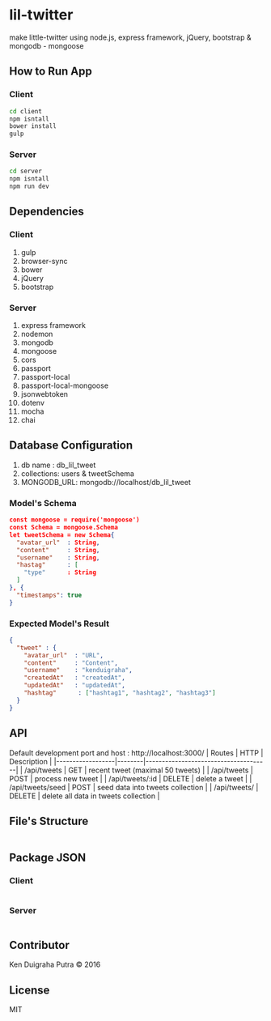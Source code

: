 # lil-twitter

make little-twitter using node.js, express framework, jQuery, bootstrap & mongodb - mongoose

## How to Run App

### Client

```sh
cd client
npm isntall
bower install
gulp
```

### Server

```sh
cd server
npm isntall
npm run dev
```

## Dependencies

### Client

1. gulp
2. browser-sync
3. bower
4. jQuery
5. bootstrap

### Server

1. express framework
2. nodemon
3. mongodb
4. mongoose
5. cors
6. passport
7. passport-local
8. passport-local-mongoose
9. jsonwebtoken
10. dotenv
11. mocha
12. chai

## Database Configuration

1. db name : db_lil_tweet
2. collections: users & tweetSchema
3. MONGODB_URL: mongodb://localhost/db_lil_tweet

### Model's Schema

```json
const mongoose = require('mongoose')
const Schema = mongoose.Schema
let tweetSchema = new Schema{
  "avatar_url"  : String,
  "content"     : String,
  "username"    : String,
  "hastag"      : [
    "type"      : String
  ]
}, {
  "timestamps": true
}
```

### Expected Model's Result

```json
{
  "tweet" : {
    "avatar_url"  : "URL",
    "content"     : "Content",
    "username"    : "kenduigraha",
    "createdAt"   : "createdAt",
    "updatedAt"   : "updatedAt",
    "hashtag"      : ["hashtag1", "hashtag2", "hashtag3"]
  }
}
```

## API

Default development port and host : http://localhost:3000/
| Routes           | HTTP   | Description                          |
|------------------|--------|--------------------------------------|
| /api/tweets      | GET    | recent tweet (maximal 50 tweets)     |
| /api/tweets      | POST   | process new tweet                    |
| /api/tweets/:id  | DELETE | delete a tweet                       |
| /api/tweets/seed | POST   | seed data into tweets collection     |
| /api/tweets/     | DELETE | delete all data in tweets collection |

## File's Structure

```json
```

## Package JSON

### Client

```json
```

### Server

```json
```

## Contributor

Ken Duigraha Putra &copy; 2016

## License

MIT
